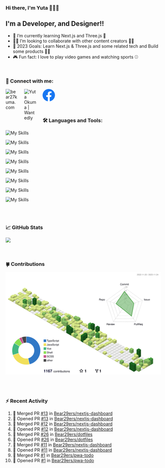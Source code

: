 ### Hi there, I'm Yuta 🤟🏻🐻

## I'm a Developer, and Designer!!

- 🌱 I’m currently learning Next.js and Three.js 🤣
- 👬🏻 I’m looking to collaborate with other content creators 👋🏻
- 🥅 2023 Goals: Learn Next.js & Three.js and some related tech and Build some products 💪🏻
- 🎮 Fun fact: I love to play video games and watching sports ⚾️

<br />

### :wave: Connect with me:

[<img align="left" alt="bear27kuma.com" width="40px" src="https://user-images.githubusercontent.com/39920490/156489586-f125813b-e344-46d6-9306-f5786684b976.jpg" style="margin-right: 20px;" />](https://bear29ers.github.io/)
[<img align="left" alt="Yuta Okuma | Wantedly" width="40px" src="https://user-images.githubusercontent.com/39920490/156489528-fdc520d6-10f1-43b6-8bf8-fadf8dcf1a90.jpg" style="margin-right: 20px;" />](https://www.wantedly.com/id/yuta_okuma_b)
[<img align="left" alt="Yuta Okuma | Facebook" width="40px" src="https://github.com/github/explore/blob/main/topics/facebook/facebook.png?raw=true" style="margin-right: 20px;" />](https://www.facebook.com/kumakuma1129/)

[//]: # '[<img align="left" alt="Yuta Okuma | Instagram" width="40px" src="https://github.com/github/explore/blob/main/topics/instagram/instagram.png?raw=true" />](https://www.instagram.com/bear_27earl/)'

<br />
<br />
<br />
<br />

### :hammer_and_wrench: Languages and Tools:

![My Skills](https://skillicons.dev/icons?i=html,css,sass,tailwind,bootstrap,js,ts)

![My Skills](https://skillicons.dev/icons?i=jquery,threejs,react,emotion,styledcomponents,materialui,nextjs)

![My Skills](https://skillicons.dev/icons?i=vercel,vue,nuxt,vite,nodejs,express,jest)

![My Skills](https://skillicons.dev/icons?i=regex,webpack,babel,php,laravel,mysql,sqlite)

![My Skills](https://skillicons.dev/icons?i=docker,git,github,githubactions,aws,gcp,firebase)

![My Skills](https://skillicons.dev/icons?i=vim,neovim,linux,bash,lua,markdown,svg)

![My Skills](https://skillicons.dev/icons?i=idea,vscode,atom,figma,xd,ps,ai)

![My Skills](https://skillicons.dev/icons?i=pr,ae,postman,sentry,codepen,stackoverflow,discord)

<br />
<br />

### :chart_with_upwards_trend: GitHub Stats

<div style="display: flex;">
    <a href="https://github.com/Bear29ers">
        <img height="220px;" src="https://github-readme-stats-bear29ers.vercel.app/api?username=Bear29ers&show_icons=true&theme=bear">
    </a>
</div>

<br />
<br />

### :four_leaf_clover: Contributions

![](./profile-3d-contrib/profile-green-animate.svg)

<br />
<br />

### :zap: Recent Activity

<!--START_SECTION:activity-->

1. 🎉 Merged PR [#13](https://github.com/Bear29ers/nextjs-dashboard/pull/13) in [Bear29ers/nextjs-dashboard](https://github.com/Bear29ers/nextjs-dashboard)
2. 💪 Opened PR [#13](https://github.com/Bear29ers/nextjs-dashboard/pull/13) in [Bear29ers/nextjs-dashboard](https://github.com/Bear29ers/nextjs-dashboard)
3. 🎉 Merged PR [#12](https://github.com/Bear29ers/nextjs-dashboard/pull/12) in [Bear29ers/nextjs-dashboard](https://github.com/Bear29ers/nextjs-dashboard)
4. 💪 Opened PR [#12](https://github.com/Bear29ers/nextjs-dashboard/pull/12) in [Bear29ers/nextjs-dashboard](https://github.com/Bear29ers/nextjs-dashboard)
5. 🎉 Merged PR [#26](https://github.com/Bear29ers/dotfiles/pull/26) in [Bear29ers/dotfiles](https://github.com/Bear29ers/dotfiles)
6. 💪 Opened PR [#26](https://github.com/Bear29ers/dotfiles/pull/26) in [Bear29ers/dotfiles](https://github.com/Bear29ers/dotfiles)
7. 🎉 Merged PR [#11](https://github.com/Bear29ers/nextjs-dashboard/pull/11) in [Bear29ers/nextjs-dashboard](https://github.com/Bear29ers/nextjs-dashboard)
8. 💪 Opened PR [#11](https://github.com/Bear29ers/nextjs-dashboard/pull/11) in [Bear29ers/nextjs-dashboard](https://github.com/Bear29ers/nextjs-dashboard)
9. 🎉 Merged PR [#1](https://github.com/Bear29ers/pwa-todo/pull/1) in [Bear29ers/pwa-todo](https://github.com/Bear29ers/pwa-todo)
10. 💪 Opened PR [#1](https://github.com/Bear29ers/pwa-todo/pull/1) in [Bear29ers/pwa-todo](https://github.com/Bear29ers/pwa-todo)

<!--END_SECTION:activity-->

